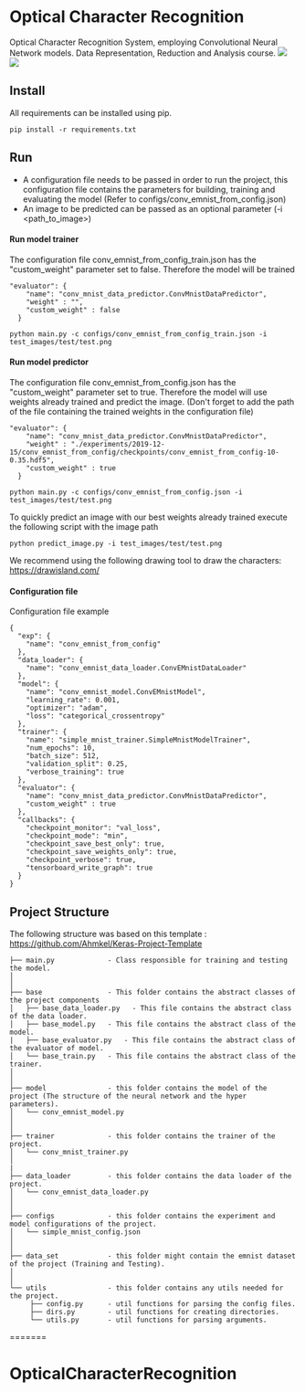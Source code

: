 # Optical Character Recognition
Optical Character Recognition System, employing Convolutional Neural Network models. Data Representation, Reduction and Analysis course.
![](test_images/data_representation/0.png)
![](boxes_data.jpg)
## Install
All requirements can be installed using pip.
```
pip install -r requirements.txt
```
## Run
- A configuration file needs to be passed in order to run the project, this configuration file contains the parameters for building, training and evaluating the model (Refer to configs/conv_emnist_from_config.json)
- An image to be predicted can be passed as an optional parameter (-i <path_to_image>)
#### Run model trainer
The configuration file conv_emnist_from_config_train.json has the "custom_weight" parameter set to false. Therefore the model will be trained
```
"evaluator": {
    "name": "conv_mnist_data_predictor.ConvMnistDataPredictor",
    "weight" : "",
    "custom_weight" : false
  }
```

```
python main.py -c configs/conv_emnist_from_config_train.json -i test_images/test/test.png
```
#### Run model predictor
The configuration file conv_emnist_from_config.json has the "custom_weight" parameter set to true. Therefore the model will use weights already trained and predict the image. (Don't forget to add the path of the file containing the trained weights in the configuration file)
```
"evaluator": {
    "name": "conv_mnist_data_predictor.ConvMnistDataPredictor",
    "weight" : "./experiments/2019-12-15/conv_emnist_from_config/checkpoints/conv_emnist_from_config-10-0.35.hdf5",
    "custom_weight" : true
  }
```
```
python main.py -c configs/conv_emnist_from_config.json -i test_images/test/test.png
```
To quickly predict an image with our best weights already trained execute the following script with the image path
 ```
 python predict_image.py -i test_images/test/test.png
 ```
We recommend using the following drawing tool to draw the characters:
https://drawisland.com/
#### Configuration file
Configuration file example
```
{
  "exp": {
    "name": "conv_emnist_from_config"
  },
  "data_loader": {
    "name": "conv_emnist_data_loader.ConvEMnistDataLoader"
  },
  "model": {
    "name": "conv_emnist_model.ConvEMnistModel",
    "learning_rate": 0.001,
    "optimizer": "adam",
    "loss": "categorical_crossentropy"
  },
  "trainer": {
    "name": "simple_mnist_trainer.SimpleMnistModelTrainer",
    "num_epochs": 10,
    "batch_size": 512,
    "validation_split": 0.25,
    "verbose_training": true
  },
  "evaluator": {
    "name": "conv_mnist_data_predictor.ConvMnistDataPredictor",
    "custom_weight" : true
  },
  "callbacks": {
    "checkpoint_monitor": "val_loss",
    "checkpoint_mode": "min",
    "checkpoint_save_best_only": true,
    "checkpoint_save_weights_only": true,
    "checkpoint_verbose": true,
    "tensorboard_write_graph": true
  }
}
```
## Project Structure
The following structure was based on this template : https://github.com/Ahmkel/Keras-Project-Template
```
├── main.py             - Class responsible for training and testing the model.
│
│
├── base                - This folder contains the abstract classes of the project components
│   ├── base_data_loader.py   - This file contains the abstract class of the data loader.
│   ├── base_model.py   - This file contains the abstract class of the model.
|   ├── base_evaluator.py   - This file contains the abstract class of the evaluator of model.
│   └── base_train.py   - This file contains the abstract class of the trainer.
│
│
├── model               - this folder contains the model of the project (The structure of the neural network and the hyper parameters).
│   └── conv_emnist_model.py
│
│
├── trainer             - this folder contains the trainer of the project.
│   └── conv_mnist_trainer.py
│
|
├── data_loader         - this folder contains the data loader of the project.
│   └── conv_emnist_data_loader.py
│
│
├── configs             - this folder contains the experiment and model configurations of the project.
│   └── simple_mnist_config.json
│
│
├── data_set            - this folder might contain the emnist dataset of the project (Training and Testing).
│
│
└── utils               - this folder contains any utils needed for the project.
     ├── config.py      - util functions for parsing the config files.
     ├── dirs.py        - util functions for creating directories.
     └── utils.py       - util functions for parsing arguments.
```
=======
# OpticalCharacterRecognition
